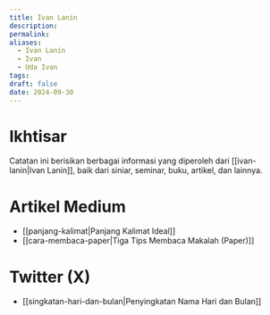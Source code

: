 ```yaml
---
title: Ivan Lanin
description: 
permalink: 
aliases:
  - Ivan Lanin
  - Ivan
  - Uda Ivan
tags: 
draft: false
date: 2024-09-30
---
```

# Ikhtisar
Catatan ini berisikan berbagai informasi yang diperoleh dari [[ivan-lanin|Ivan Lanin]], baik dari siniar, seminar, buku, artikel, dan lainnya. 

# Artikel Medium
- [[panjang-kalimat|Panjang Kalimat Ideal]]
- [[cara-membaca-paper|Tiga Tips Membaca Makalah (Paper)]]


# Twitter (X)
- [[singkatan-hari-dan-bulan|Penyingkatan Nama Hari dan Bulan]]